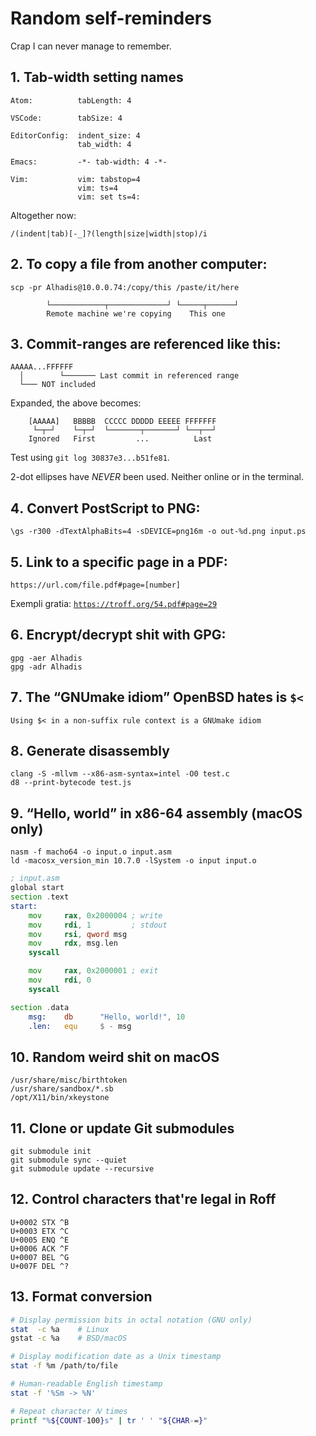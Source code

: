 Random self-reminders
=====================

Crap I can never manage to remember.


1․ Tab-width setting names
--------------------------

	Atom:          tabLength: 4
	
	VSCode:        tabSize: 4
	
	EditorConfig:  indent_size: 4
	               tab_width: 4

	Emacs:         -*- tab-width: 4 -*-

	Vim:           vim: tabstop=4
	               vim: ts=4
	               vim: set ts=4:
Altogether now:

~~~regexp
/(indent|tab)[-_]?(length|size|width|stop)/i
~~~



2․ To copy a file from another computer:
----------------------------------------

	scp -pr Alhadis@10.0.0.74:/copy/this /paste/it/here
	
	        └────────────┬─────────────┘ └─────┬──────┘
	        Remote machine we're copying    This one



3․ Commit-ranges are referenced like this:
------------------------------------------

	AAAAA...FFFFFF
	  │        └─────── Last commit in referenced range
	  └─── NOT included

Expanded, the above becomes:

	    [AAAAA]   BBBBB  CCCCC DDDDD EEEEE FFFFFFF
	     └─┬─┘    └─┬─┘  └───────┬───────┘ └──┬──┘
	    Ignored   First         ...          Last

Test using `git log 30837e3...b51fe81`.

2-dot ellipses have *NEVER* been used. Neither online or in the terminal.



4․ Convert PostScript to PNG:
-----------------------------

	\gs -r300 -dTextAlphaBits=4 -sDEVICE=png16m -o out-%d.png input.ps



5․ Link to a specific page in a PDF:
------------------------------------

	https://url.com/file.pdf#page=[number]

Exempli gratia: [`https://troff.org/54.pdf#page=29`](https://troff.org/54.pdf#page=29)



6․ Encrypt/decrypt shit with GPG:
---------------------------------

	gpg -aer Alhadis
	gpg -adr Alhadis



7․ The “GNUmake idiom” OpenBSD hates is `$<`
--------------------------------------------

	Using $< in a non-suffix rule context is a GNUmake idiom



8․ Generate disassembly
-----------------------

	clang -S -mllvm --x86-asm-syntax=intel -O0 test.c
	d8 --print-bytecode test.js



9․ “Hello, world” in x86-64 assembly (macOS only)
-------------------------------------------------

	nasm -f macho64 -o input.o input.asm
	ld -macosx_version_min 10.7.0 -lSystem -o input input.o

~~~asm
; input.asm
global start
section .text
start:
	mov     rax, 0x2000004 ; write
	mov     rdi, 1         ; stdout
	mov     rsi, qword msg
	mov     rdx, msg.len
	syscall

	mov     rax, 0x2000001 ; exit
	mov     rdi, 0
	syscall

section .data
	msg:    db      "Hello, world!", 10
	.len:   equ     $ - msg
~~~



10․ Random weird shit on macOS
------------------------------

	/usr/share/misc/birthtoken
	/usr/share/sandbox/*.sb
	/opt/X11/bin/xkeystone



11․ Clone or update Git submodules
----------------------------------

	git submodule init
	git submodule sync --quiet
	git submodule update --recursive



12․ Control characters that're legal in Roff
--------------------------------------------

	U+0002 STX ^B
	U+0003 ETX ^C
	U+0005 ENQ ^E
	U+0006 ACK ^F
	U+0007 BEL ^G
	U+007F DEL ^?



13․ Format conversion
---------------------

~~~sh
# Display permission bits in octal notation (GNU only)
stat  -c %a    # Linux
gstat -c %a    # BSD/macOS

# Display modification date as a Unix timestamp
stat -f %m /path/to/file

# Human-readable English timestamp
stat -f '%Sm -> %N'

# Repeat character 𝑁 times
printf "%${COUNT-100}s" | tr ' ' "${CHAR-=}"
~~~
